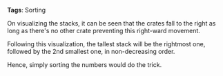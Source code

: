 **Tags**: Sorting


On visualizing the stacks, it can be seen that the crates fall to the right as long as there's no other crate
preventing this right-ward movement. 

Following this visualization, the tallest stack will be the rightmost one, followed by the 2nd smallest one, in
non-decreasing order.

Hence, simply sorting the numbers would do the trick.